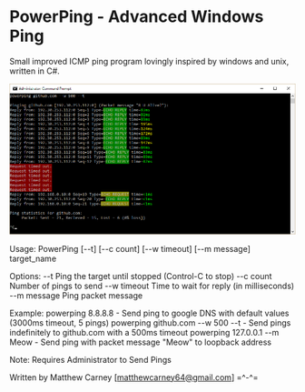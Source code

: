 # PowerPing - Advanced Windows Ping 

Small improved ICMP ping program lovingly inspired by windows and unix, written in C#.

![alt text](Screenshots/readme_screenshot.png "PowerPing in action")

Usage: PowerPing [--t] [--c count] [--w timeout] [--m message] target_name

Options:
     --t             Ping the target until stopped (Control-C to stop)
     --c count       Number of pings to send
     --w timeout     Time to wait for reply (in milliseconds)
     --m message     Ping packet message

Example:
     powerping 8.8.8.8                    -     Send ping to google DNS with default values (3000ms timeout, 5 pings)
     powerping github.com --w 500 --t     -     Send pings indefinitely to github.com with a 500ms timeout
     powerping 127.0.0.1 --m Meow         -     Send ping with packet message "Meow" to loopback address
     
Note: 
     Requires Administrator to Send Pings

Written by Matthew Carney [matthewcarney64@gmail.com] =^-^=
